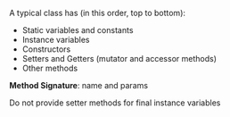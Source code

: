 
A typical class has (in this order, top to bottom):
- Static variables and constants
- Instance variables
- Constructors 
- Setters and Getters (mutator and accessor methods)
- Other methods

**Method Signature**: name and params

Do not provide setter methods for final instance variables